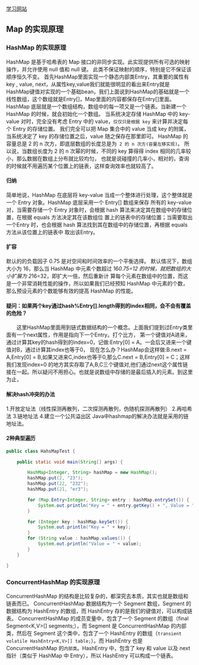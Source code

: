 [学习网站]
## Map 的实现原理
### HashMap 的实现原理
HashMap 是基于哈希表的 Map 接口的非同步实现。此实现提供所有可选的映射操作，并允许使用 null 值和 null 键。
此类不保证映射的顺序，特别是它不保证该顺序恒久不变。
首先HashMap里面实现一个静态内部类Entry，其重要的属性有 key , value, next，从属性key,value我们就能很明显的看出来Entry就是
HashMap键值对实现的一个基础bean，我们上面说到HashMap的基础就是一个线性数组，这个数组就是Entry[]，Map里面的内容都保存在Entry[]里面。
HashMap 底层就是一个数组结构，数组中的每一项又是一个链表。当新建一个 HashMap 的时候，就会初始化一个数组。
当系统决定存储 HashMap 中的 key-value 对时，完全没有考虑 Entry 中的 value，`仅仅只是根据 key` 来计算并决定每个 Entry 的存储位置。
我们完全可以把 Map 集合中的 value 当成 key 的附属，当系统决定了 key 的存储位置之后，value 随之保存在那里即可。
HashMap 的容量总是 2 的 n 次方，即底层数组的长度总是为` 2 的 n 次方(容量左移实现)`。
所以说，当数组长度为 2 的 n 次幂的时候，不同的 key 算得得 index 相同的几率较小，那么数据在数组上分布就比较均匀，
也就是说碰撞的几率小，相对的，查询的时候就不用遍历某个位置上的链表，这样查询效率也就较高了。
#### 归纳
简单地说，HashMap 在底层将 key-value 当成一个整体进行处理，这个整体就是一个 Entry 对象。HashMap 底层采用一个 Entry[] 数组来保存
所有的 key-value 对，当需要存储一个 Entry 对象时，会根据 hash 算法来决定其在数组中的存储位置，在根据 equals 方法决定其在该数组位
置上的链表中的存储位置；当需要取出一个Entry 时，也会根据 hash 算法找到其在数组中的存储位置，再根据 equals 方法从该位置上的链表中
取出该Entry。
#### 扩容
默认的的负载因子 0.75 是对空间和时间效率的一个平衡选择。
默认情况下，数组大小为 16，那么当 HashMap 中元素个数超过 16*0.75=12 的时候，就把数组的大小扩展为 2*16=32，即扩大一倍，然后重新计
算每个元素在数组中的位置，而这是一个非常消耗性能的操作，所以如果我们已经预知 HashMap 中元素的个数，那么预设元素的个数能够有效的提高
HashMap 的性能。
#### 疑问：如果两个key通过hash%Entry[].length得到的index相同，会不会有覆盖的危险？
　　这里HashMap里面用到链式数据结构的一个概念。上面我们提到过Entry类里面有一个next属性，作用是指向下一个Entry。打个比方， 
第一个键值对A进来，通过计算其key的hash得到的index=0，记做:Entry[0] = A。一会后又进来一个键值对B，通过计算其index也等于0，
现在怎么办？HashMap会这样做:B.next = A,Entry[0] = B,如果又进来C,index也等于0,那么C.next = B,Entry[0] = C；这样我们发现index=0
的地方其实存取了A,B,C三个键值对,他们通过next这个属性链接在一起。所以疑问不用担心。也就是说数组中存储的是最后插入的元素。到这里为止，
####  解决hash冲突的办法
1.开放定址法（线性探测再散列，二次探测再散列，伪随机探测再散列）
2.再哈希法
3.链地址法
4.建立一个公共溢出区
Java中hashmap的解决办法就是采用的链地址法。
#### 2种典型遍历
```java
public class HahsMapTest {

    public static void main(String[] args) {

        HashMap<Integer, String> hashMap = new HashMap();
        hashMap.put(2, "23");
        hashMap.put(22, "232");
        hashMap.put(21, "er3");

        for (Map.Entry<Integer, String> entry : hashMap.entrySet()) {
            System.out.println("Key = " + entry.getKey() + ", Value = " + entry.getValue());
        }

        for (Integer key : hashMap.keySet()) {
            System.out.println("Key = " + key);
        }
        for (String value : hashMap.values()) {
            System.out.println("Value = " + value);
        }
    }

}
```

### ConcurrentHashMap 的实现原理
ConcurrentHashMap 的结构是比较复杂的，都深究去本质，其实也就是数组和链表而已。
ConcurrentHashMap 数据结构为一个 Segment 数组，Segment 的数据结构为 HashEntry 的数组，而 HashEntry 存的是我们的键值对，可以构成链表。
ConcurrentHashMap 的成员变量中，包含了一个 Segment 的数组（final Segment<K,V>[] segments;），而 Segment 是 ConcurrentHashMap 
的内部类，然后在 Segment 这个类中，包含了一个 HashEntry 的数组（`transient volatile HashEntry<K,V>[] table;`）。而 HashEntry 
也是 ConcurrentHashMap 的`内部类`。HashEntry 中，包含了 key 和 value 以及 next 指针（类似于 HashMap 中 Entry），所以 HashEntry 
可以构成一个链表。





















[学习网站]:http://wiki.jikexueyuan.com/project/java-collection/hashmap.html